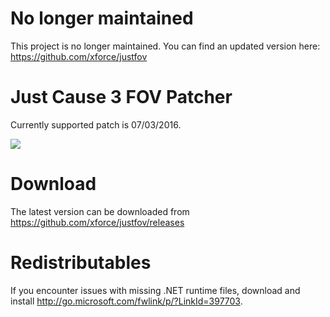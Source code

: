 # No longer maintained
This project is no longer maintained. You can find an updated version here: https://github.com/xforce/justfov

# Just Cause 3 FOV Patcher
Currently supported patch is 07/03/2016.

![](https://cloud.githubusercontent.com/assets/2995953/12756496/b80a5328-ca1f-11e5-827c-8d224a24c274.png)

# Download
The latest version can be downloaded from https://github.com/xforce/justfov/releases

# Redistributables
If you encounter issues with missing .NET runtime files, download and install http://go.microsoft.com/fwlink/p/?LinkId=397703.
